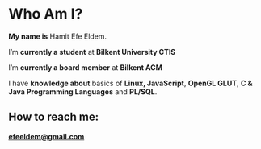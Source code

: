 # Who Am I?
**My name is** Hamit Efe Eldem. 

I’m **currently a student** at **Bilkent University CTIS**



I’m **currently a board member** at **Bilkent ACM**



I have **knowledge about** basics of **Linux, JavaScript**, **OpenGL GLUT**, **C & Java Programming Languages** and **PL/SQL**.


## How to reach me: 
**efeeldem@gmail.com**








<!--
**HamitEldem/HamitEldem** is a ✨ _special_ ✨ repository because its `README.md` (this file) appears on your GitHub profile.

Here are some ideas to get you started:

- 🔭 I’m currently working on ...
- 🌱 I’m currently learning ...
- 👯 I’m looking to collaborate on ...
- 🤔 I’m looking for help with ...
- 💬 Ask me about ...
- 📫 How to reach me: ...
- 😄 Pronouns: ...
- ⚡ Fun fact: ...
-->
